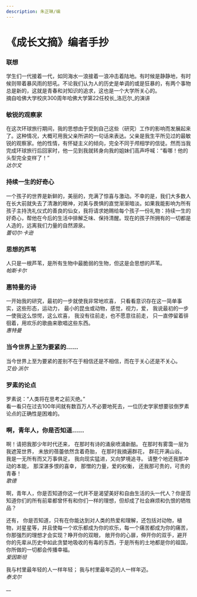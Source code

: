 ```yaml
---
description: 朱正琳/编
---
```


# 《成长文摘》编者手抄

### 联想

学生们一代接着一代，如同海水一浪接着一浪冲击着陆地。有时候是静静地，有时候则带着暴风雨的怒吼。不论我们认为人的历史是单调的或是狂暴的，有两个事物总是新的，这就是青春和对知识的追求，这也是一个大学所关心的。  
摘自哈佛大学校庆300周年哈佛大学第22任校长_洛厄尔_的演讲

### 敏锐的观察家

在这次环球旅行期间，我的思想由于受到自己这些（研究）工作的影响而发展起来了。这种情况，大概可用我父亲所讲的一句话来表达。父亲是我生平所见过的最敏锐的观察家。他的性情，有怀疑主义的倾向，完全不同于颅相学的信徒。然而当我完成环球旅行后回家时，他一见到我就转身向我的姐妹们高声呼喊：“看哪！他的头型完全变样了！”  
_达尔文_

### 持续一生的好奇心

一个孩子的世界是新鲜的，美丽的，充满了惊喜与激动。不幸的是，我们大多数人在长大前就失去了清澈的眼神，对美与畏惧的直觉渐渐暗淡。如果我能影响为所有孩子主持洗礼仪式的善良的仙女，我将请求她赐给每个孩子一份礼物：持续一生的好奇心，帮他在今后的生活中排解乏味、保持清醒。现在的孩子所拥有的一切都是人造的，远离我们力量的自然源泉。  
_蕾切尔·卡逊_

### 思想的芦苇

人只是一根芦苇，是所有生物中最脆弱的生物，但这是会思想的芦苇。  
_帕斯卡尔_

### 惠特曼的诗

一开始我的研究，最初的一步就使我非常地欢喜， 只看看意识存在这一简单事实，这些形态，运动力， 最小的昆虫或动物，感觉，视力，爱， 我说最初的一步一使我这么惊愕，这么欢喜， 我没有往前走，也不愿意往前走， 只一直停留着徘徊着，用欢乐的歌曲来歌唱这些东西。  
_惠特曼_

### **当今世界上至为要紧的……**

当今世界上至为要紧的差别不在于相信还是不相信，而在于关心还是不关心。  
_艾伯·派尔_

### 罗素的论点

罗素说：“人类将在思考之前灭绝。”  
看一看只在过去100年间就有数百万人不必要地死去，一位历史学家想要驳倒罗素论点的正确性是困难的。

### 啊，青年人，你是否知道……

啊！请把我那少年时代还来， 在那时有诗的涌泉喷涌新醅。 在那时有雾霭一层为我遮笼世界， 未放的蓓蕾依然含着奇胎， 在那时我摘遍群花， 群花开满山谷。 我是一无所有而又万事俱足， 我向现实猛进，又向梦境追寻。 请整个地还我那冲动的本能， 那深湛多恨的喜幸， 那憎的力量，爱的权衡， 还我那可贵的，可贵的青春！  
_歌德_

啊，青年人，你是否知道你这一代并不是渴望美好和自由生活的头一代人？你是否知道你们的所有前辈都曾怀有和你们一样的理想，但却成了社会麻烦和仇恨的牺牲品？

还有， 你是否知道，只有在你能达到对人类的热爱和理解，还包括对动物，植物，对星星等，并且使每一个欢乐都成为你的欢乐，每一个痛苦都成为你的痛苦，你那强烈的理想才会实现？睁开你的双眼， 敞开你的心扉，伸开你的双手，避开你的先辈从历史中如此贪婪地吸收的有毒的东西，于是所有的土地都是你的祖国，你所做的一切都会传播幸福。  
_爱因斯坦_

我与村里最年轻的人一样年轻； 我与村里最年迈的人一样年迈。  
_泰戈尔_

\_\_

